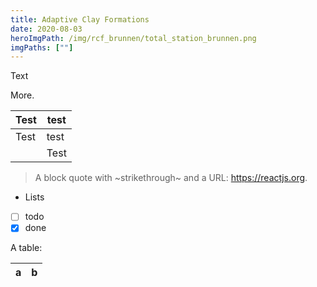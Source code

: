 ```yaml
---
title: Adaptive Clay Formations
date: 2020-08-03
heroImgPath: /img/rcf_brunnen/total_station_brunnen.png
imgPaths: [""]
---
```

Text
<!-- excerptEnd -->
More.

| Test | test |
| ------ | ------ |
| Test | test |
| | Test |

> A block quote with ~strikethrough~ and a URL: <https://reactjs.org>.

* Lists
* [ ] todo
* [x] done

A table:

| a | b |
| - | - |
